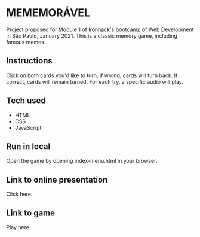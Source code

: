 # MEMEMORÁVEL

Project proposed for Module 1 of Ironhack's bootcamp of Web Development in São Paulo, January 2021.
This is a classic memory game, including famous memes.


## Instructions

Click on both cards you'd like to turn, if wrong, cards will turn back.
If correct, cards will remain turned.
For each try, a specific audio will play.


## Tech used

- HTML
- CSS
- JavaScript
  

## Run in local

Open the game by opening index-menu.html in your browser.

## Link to online presentation

Click here.

## Link to game

Play here.
